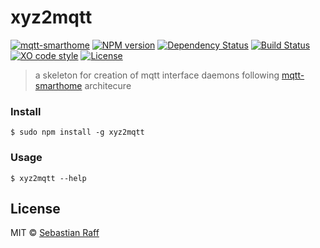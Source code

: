 # xyz2mqtt

[![mqtt-smarthome](https://img.shields.io/badge/mqtt-smarthome-blue.svg)](https://github.com/mqtt-smarthome/mqtt-smarthome)
[![NPM version](https://badge.fury.io/js/xyz2mqtt-skeleton.svg)](http://badge.fury.io/js/xyz2mqtt-skeleton)
[![Dependency Status](https://img.shields.io/gemnasium/hobbyquaker/xyz2mqtt-skeleton.svg?maxAge=2592000)](https://gemnasium.com/github.com/hobbyquaker/xyz2mqtt-skeleton)
[![Build Status](https://travis-ci.org/hobbyquaker/xyz2mqtt-skeleton.svg?branch=master)](https://travis-ci.org/hobbyquaker/xyz2mqtt-skeleton)
[![XO code style](https://img.shields.io/badge/code_style-XO-5ed9c7.svg)](https://github.com/sindresorhus/xo)
[![License][mit-badge]][mit-url]

> a skeleton for creation of mqtt interface daemons following [mqtt-smarthome](https://github.com/mqtt-smarthome) architecure

### Install

`$ sudo npm install -g xyz2mqtt`


### Usage 

`$ xyz2mqtt --help`  


## License

MIT © [Sebastian Raff](https://github.com/hobbyquaker)

[mit-badge]: https://img.shields.io/badge/License-MIT-blue.svg?style=flat
[mit-url]: LICENSE
